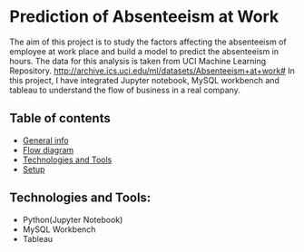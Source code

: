 # Prediction of Absenteeism at Work
The aim of this project is to study the factors affecting the absenteeism of employee at work place and build a model to predict the absenteeism in hours. The data for this analysis is taken from UCI Machine Learning Repository. http://archive.ics.uci.edu/ml/datasets/Absenteeism+at+work#
In this project, I have integrated Jupyter notebook, MySQL workbench and tableau to understand the flow of business in a real company.


## Table of contents
* [General info](#general-info)
* [Flow diagram](#flow-diagram)
* [Technologies and Tools](#technologies-and-tools)
* [Setup](#setup)

## Technologies and Tools:
* Python(Jupyter Notebook)
* MySQL Workbench
* Tableau

